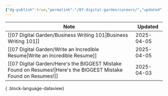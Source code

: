 ```yaml
---
{"dg-publish":true,"permalink":"/07-digital-garden/careers/","updated":"2025-04-05T16:56:53.793-07:00"}
---
```


  

| Note                                                                                                                | Updated    |
| ------------------------------------------------------------------------------------------------------------------- | ---------- |
| [[07 Digital Garden/Business Writing 101\|Business Writing 101]]                                                 | 2025-04-05 |
| [[07 Digital Garden/Write an Incredible Resume\|Write an Incredible Resume]]                                     | 2025-04-05 |
| [[07 Digital Garden/Here's the BIGGEST Mistake Found on Resumes!\|Here's the BIGGEST Mistake Found on Resumes!]] | 2025-04-03 |

{ .block-language-dataview}
